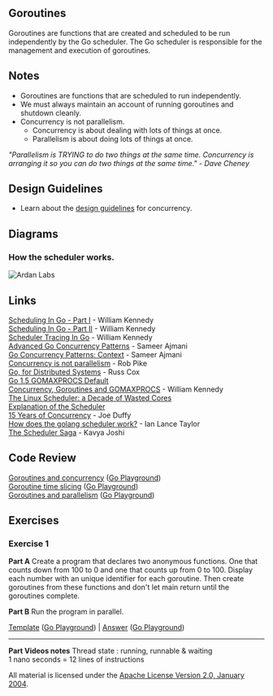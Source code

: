 ## Goroutines

Goroutines are functions that are created and scheduled to be run independently by the Go scheduler. The Go scheduler is responsible for the management and execution of goroutines.

## Notes

* Goroutines are functions that are scheduled to run independently.
* We must always maintain an account of running goroutines and shutdown cleanly.
* Concurrency is not parallelism.
	* Concurrency is about dealing with lots of things at once.
	* Parallelism is about doing lots of things at once.

_"Parallelism is TRYING to do two things at the same time. Concurrency is arranging it so you can do two things at the same time." - Dave Cheney_

## Design Guidelines

* Learn about the [design guidelines](../../#concurrent-software-design) for concurrency.

## Diagrams

### How the scheduler works.

![Ardan Labs](scheduler.png?v=2)

## Links

[Scheduling In Go - Part I](https://www.ardanlabs.com/blog/2018/08/scheduling-in-go-part1.html) - William Kennedy    
[Scheduling In Go - Part II](https://www.ardanlabs.com/blog/2018/08/scheduling-in-go-part2.html) - William Kennedy    
[Scheduler Tracing In Go](https://www.ardanlabs.com/blog/2015/02/scheduler-tracing-in-go.html) - William Kennedy   
[Advanced Go Concurrency Patterns](https://blog.golang.org/advanced-go-concurrency-patterns) - Sameer Ajmani    
[Go Concurrency Patterns: Context](https://blog.golang.org/context) - Sameer Ajmani    
[Concurrency is not parallelism](https://blog.golang.org/concurrency-is-not-parallelism) - Rob Pike    
[Go, for Distributed Systems](https://talks.golang.org/2013/distsys.slide) - Russ Cox    
[Go 1.5 GOMAXPROCS Default](https://docs.google.com/document/d/1At2Ls5_fhJQ59kDK2DFVhFu3g5mATSXqqV5QrxinasI/edit)    
[Concurrency, Goroutines and GOMAXPROCS](https://www.ardanlabs.com/blog/2014/01/concurrency-goroutines-and-gomaxprocs.html) - William Kennedy    
[The Linux Scheduler: a Decade of Wasted Cores](http://www.ece.ubc.ca/~sasha/papers/eurosys16-final29.pdf)    
[Explanation of the Scheduler](https://news.ycombinator.com/item?id=12460807)    
[15 Years of Concurrency](http://joeduffyblog.com/2016/11/30/15-years-of-concurrency/) - Joe Duffy    
[How does the golang scheduler work?](https://www.quora.com/How-does-the-golang-scheduler-work/answer/Ian-Lance-Taylor) - Ian Lance Taylor    
[The Scheduler Saga](https://www.youtube.com/watch?v=YHRO5WQGh0k) - Kavya Joshi    

## Code Review

[Goroutines and concurrency](example1/example1.go) ([Go Playground](https://play.golang.org/p/4n6G3uRDc83))  
[Goroutine time slicing](example2/example2.go) ([Go Playground](https://play.golang.org/p/QtNVo1nb4uQ))  
[Goroutines and parallelism](example3/example3.go) ([Go Playground](https://play.golang.org/p/ybZ84UcLW81))  

## Exercises

### Exercise 1

**Part A** Create a program that declares two anonymous functions. One that counts down from 100 to 0 and one that counts up from 0 to 100. Display each number with an unique identifier for each goroutine. Then create goroutines from these functions and don't let main return until the goroutines complete.

**Part B** Run the program in parallel.

[Template](exercises/template1/template1.go) ([Go Playground](https://play.golang.org/p/O0FB2gd6-7d)) | 
[Answer](exercises/exercise1/exercise1.go) ([Go Playground](https://play.golang.org/p/uZlHjwf2CXY))
___

**Part Videos notes**
Thread state : running, runnable & waiting  
1 nano seconds = 12 lines of instructions  


All material is licensed under the [Apache License Version 2.0, January 2004](http://www.apache.org/licenses/LICENSE-2.0).
